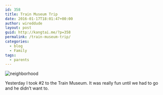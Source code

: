 ```yaml
---
id: 358
title: Train Museum Trip
date: 2016-01-17T18:01:47+00:00
author: wireddude
layout: post
guid: http://kangtai.me/?p=358
permalink: /train-museum-trip/
categories:
  - blog
  - Family
tags:
  - parents
---
```

<img src="http://i1.wp.com/media.davidkanter.com/neighborhood_scene.jpg?w=604" alt="neighborhood" data-recalc-dims="1" />

Yesterday I took #2 to the Train Museum. It was really fun until we had to go and he didn&#8217;t want to.